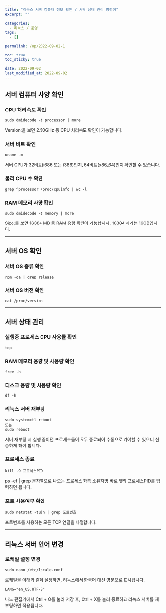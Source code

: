 ```yaml
---
title: "리눅스 서버 컴퓨터 정보 확인 / 서버 상태 관리 명령어"
excerpt: ""

categories:
  - 리눅스 / 운영
tags:
  - []

permalink: /op/2022-09-02-1

toc: true
toc_sticky: true

date: 2022-09-02
last_modified_at: 2022-09-02
---
```


## 서버 컴퓨터 사양 확인

### CPU 처리속도 확인
```
sudo dmidecode -t processor | more
```
Version:을 보면 2.50GHz 등 CPU 처리속도 확인이 가능합니다.

### 서버 비트 확인
```
uname -m
```
서버 CPU가 32비트(i686 또는 i386)인지, 64비트(x86_64)인지 확인할 수 있습니다.

### 물리 CPU 수 확인
```
grep ^processor /proc/cpuinfo | wc -l
```

### RAM 메모리 사양 확인
```
sudo dmidecode -t memory | more
```
Size:를 보면 16384 MB 등 RAM 용량 확인이 가능합니다. 16384 메가는 16GB입니다.

---

## 서버 OS 확인

### 서버 OS 종류 확인
```
rpm -qa | grep release
```

### 서버 OS 버전 확인
```
cat /proc/version
```

---

## 서버 상태 관리

### 실행중 프로세스 CPU 사용률 확인
```
top
```

### RAM 메모리 용량 및 사용량 확인
```
free -h
```

### 디스크 용량 및 사용량 확인
```
df -h
```

### 리눅스 서버 재부팅
```
sudo systemctl reboot
또는
sudo reboot
```
서버 재부팅 시 실행 중이던 프로세스들이 모두 종료되어 수동으로 켜야할 수 있으니 신중하게 해야 합니다.

### 프로세스 종료
```
kill -9 프로세스PID
```
ps -ef | grep 문자열으로 나오는 프로세스 좌측 소유자명 바로 옆의 프로세스PID를 입력하면 됩니다.

### 포트 사용여부 확인
```
sudo netstat -tuln | grep 포트번호
```
포트번호를 사용하는 모든 TCP 연결을 나열합니다.

---

## 리눅스 서버 언어 변경

### 로케일 설정 변경
```
sudo nano /etc/locale.conf
```
로케일을 아래와 같이 설정하면, 리눅스에서 한국어 대신 영문으로 표시됩니다.
```
LANG="en_US.UTF-8"
```
나노 편집기에서 Ctrl + O를 눌러 저장 후, Ctrl + X를 눌러 종료하고 리눅스 서버를 재부팅하면 적용됩니다.
